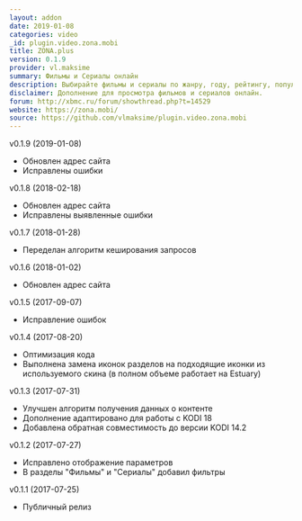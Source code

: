 ```yaml
---
layout: addon
date: 2019-01-08
categories: video
_id: plugin.video.zona.mobi
title: ZONA.plus
version: 0.1.9
provider: vl.maksime
summary: Фильмы и Сериалы онлайн
description: Выбирайте фильмы и сериалы по жанру, году, рейтингу, популярности.
disclaimer: Дополнение для просмотра фильмов и сериалов онлайн.
forum: http://xbmc.ru/forum/showthread.php?t=14529
website: https://zona.mobi/
source: https://github.com/vlmaksime/plugin.video.zona.mobi
---
```

v0.1.9 (2019-01-08)
- Обновлен адрес сайта
- Исправлены ошибки

v0.1.8 (2018-02-18)
- Обновлен адрес сайта
- Исправлены выявленные ошибки

v0.1.7 (2018-01-28)
- Переделан алгоритм кеширования запросов

v0.1.6 (2018-01-02)
- Обновлен адрес сайта

v0.1.5 (2017-09-07)
- Исправление ошибок

v0.1.4 (2017-08-20)
- Оптимизация кода
- Выполнена замена иконок разделов на подходящие иконки из используемого скина (в полном объеме работает на Estuary)

v0.1.3 (2017-07-31)
- Улучшен алгоритм получения данных о контенте
- Дополнение адаптировано для работы с KODI 18
- Добавлена обратная совместимость до версии KODI 14.2

v0.1.2 (2017-07-27)
- Исправлено отображение параметров
- В разделы "Фильмы" и "Сериалы" добавил фильтры

v0.1.1 (2017-07-25)
- Публичный релиз